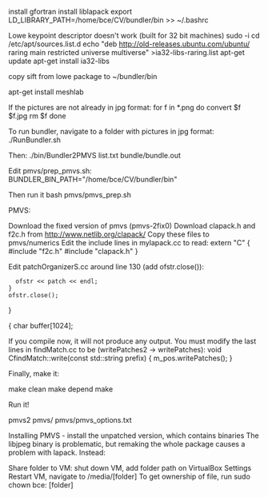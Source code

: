 install gfortran
install liblapack
export LD_LIBRARY_PATH=/home/bce/CV/bundler/bin >> ~/.bashrc



Lowe keypoint descriptor doesn't work (built for 32 bit machines)
sudo -i
cd /etc/apt/sources.list.d
echo "deb http://old-releases.ubuntu.com/ubuntu/ raring main restricted universe multiverse" >ia32-libs-raring.list
apt-get update
apt-get install ia32-libs

copy sift from lowe package to ~/bundler/bin

apt-get install meshlab


If the pictures are not already in jpg format:
for f in *.png
do
convert $f $f.jpg
rm $f
done

To run bundler, navigate to a folder with pictures in jpg format:
./RunBundler.sh


Then:
./bin/Bundler2PMVS list.txt bundle/bundle.out

Edit pmvs/prep_pmvs.sh:
BUNDLER_BIN_PATH="/home/bce/CV/bundler/bin"

Then run it
bash pmvs/pmvs_prep.sh




PMVS:

Download the fixed version of pmvs (pmvs-2fix0)
Download clapack.h and f2c.h from http://www.netlib.org/clapack/
Copy these files to pmvs/numerics
Edit the include lines in mylapack.cc to read:
extern "C" {
    #include "f2c.h"
    #include "clapack.h"
}

Edit patchOrganizerS.cc around line 130 (add ofstr.close()):

      ofstr << patch << endl;
    }
    ofstr.close();
  }

  {
    char buffer[1024];


If you compile now, it will not produce any output. You must modify the last lines in findMatch.cc to be (writePatches2 -> writePatches):
void CfindMatch::write(const std::string prefix) {
  m_pos.writePatches();
}

Finally, make it:

make clean
make depend
make

Run it!

pmvs2 pmvs/ pmvs/pmvs_options.txt


<BAD SOLUTION>
Installing PMVS - install the unpatched version, which contains binaries
The libjpeg binary is problematic, but remaking the whole package causes a problem with lapack. Instead:


Share folder to VM:
shut down VM, add folder path on VirtualBox Settings
Restart VM, navigate to /media/[folder]
To get ownership of file, run
sudo chown bce: [folder]
